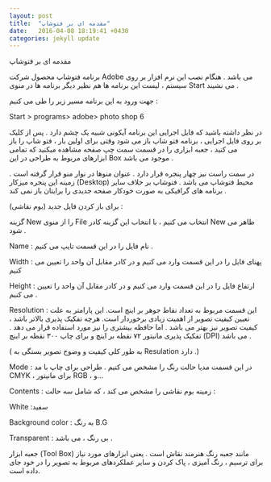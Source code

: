 ```yaml
---
layout: post
title:  "مقدمه ای بر فتوشاپ"
date:   2016-04-08 18:19:41 +0430
categories: jekyll update
---
```

مقدمه ای بر فتوشاپ

برنامه فتوشاپ محصول شرکت Adobe می باشد . هنگام نصب این نرم افزار بر روی سیستم ، لیست این برنامه ها هم نظیر دیگر برنامه ها در منوی Start می نشیند .

 جهت ورود به این برنامه مسیر زیر را طی می کنیم :

Start > programs> adobe> photo shop 6

در نظر داشته باشید که فایل اجرایی این برنامه آیکونی شبیه یک چشم دارد . پس از کلیک بر روی فایل اجرایی ، برنامه فتو شاپ باز می شود وقتی برای اولین بار ، فتو شاپ را باز می کنید ، جعبه ابزاری را در قسمت سمت چپ صفحه مشاهده میکنید که تمامی ابزارهای مربوط به طراحی در این Box موجود می باشد .

در سمت راست نیز چهار پنجره قرار دارد . عنوان منوها در نوار منو قرار گرفته است . زمینه این پنجره میزکار (Desktop) محیط فتوشاپ می باشد . فتوشاپ بر خلاف سایر برنامه های گرافیکی به صورت خودکار صفحه جدیدی را برایتان باز نمی کند .

برای باز کردن فایل جدید (بوم نقاشی) :

 گزینه New را از منوی File انتخاب می کنیم ، با انتخاب این گزینه کادر New ظاهر می شود .

 Name : نام فایل را در این قسمت تایپ می کنیم .

 Width : پهنای فایل را در این قسمت وارد می کنیم و در کادر مقابل آن واحد را تعیین می کنیم

 Height : ارتفاع فایل را در این قسمت وارد می کنیم و در کادر مقابل آن واحد را تعیین می کنیم .

Resolution : این قسمت مربوط به تعداد نقاط جوهر بر اینچ است. این پارامتر به علت تعیین کیفیت تصویر از اهمیت زیادی برخوردار است. هرچه تفکیک پذیری بالاتر باشد ، کیفیت تصویر نیز بهتر می باشد . اما حافظه بیشتری را نیز مورد استفاده قرار می دهد . تفکیک پذیری مانیتور ۷۲ نقطه بر اینچ و برای چاپ ۳۰۰ نقطه بر اینچ (DPI) می باشد .

 ( به طور کلی کیفیت و وضوح تصویر بستگی به Resulation دارد .)

 Mode : در این قسمت مدیا حالت رنگ را مشخص می کنیم . طراحی برای چاپ با مد CMYK ، برای مانیتور RGB ، و…

Contents : زمینه بوم نقاشی را مشخص می کند ، که شامل سه حالت :

White :سفید

Background color : به رنگ B.G

Transparent : بی رنگ ، می باشد .

جعبه ابزار (Tool Box) مانند جعبه رنگ هنرمند نقاش است . یعنی ابزارهای مورد نیاز برای ترسیم ، رنگ آمیزی ، پاک کردن و سایر عملکردهای مربوط به تصویر را در خود جای داده است.